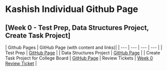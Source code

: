 # Kashish Individual Github Page


## [Week 0 - Test Prep, Data Structures Project, Create Task Project]

| Github Pages | GitHub Page (with content and links)| 
| --- | --- | --- | --- | 
| Test Prep | [GitHub Page](https://kashishchopraa.github.io/Individual-Algorithmic-Project/) |
| Data Structures Project | [GitHub Page](https://kashishchopraa.github.io/Individual-Algorithmic-Project/) | 
| Create Task Project for College Board | [GitHub Page](https://kashishchopraa.github.io/Individual-Algorithmic-Project/)
| Review Tickets | [Week 0 Review Ticket](https://github.com/kashishchopraa/Individual-Algorithmic-Project/issues/1) | 


